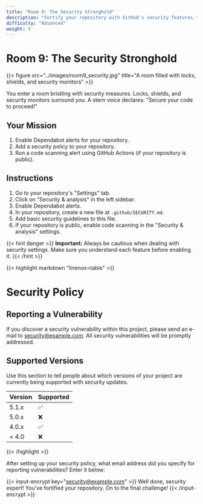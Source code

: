 ```yaml
---
title: "Room 9: The Security Stronghold"
description: "Fortify your repository with GitHub's security features."
difficulty: "Advanced"
weight: 9
---
```


# Room 9: The Security Stronghold

{{< figure src="../images/room9_security.jpg" title="A room filled with locks, shields, and security monitors" >}}

You enter a room bristling with security measures. Locks, shields, and security monitors surround you. A stern voice declares: "Secure your code to proceed!"

## Your Mission

1. Enable Dependabot alerts for your repository.
2. Add a security policy to your repository.
3. Run a code scanning alert using GitHub Actions (if your repository is public).

## Instructions

1. Go to your repository's "Settings" tab.
2. Click on "Security & analysis" in the left sidebar.
3. Enable Dependabot alerts.
4. In your repository, create a new file at `.github/SECURITY.md`.
5. Add basic security guidelines to this file.
6. If your repository is public, enable code scanning in the "Security & analysis" settings.

{{< hint danger >}}
**Important:** Always be cautious when dealing with security settings. Make sure you understand each feature before enabling it.
{{< /hint >}}

{{< highlight markdown "linenos=table" >}}
# Security Policy

## Reporting a Vulnerability

If you discover a security vulnerability within this project, please send an e-mail to security@example.com. All security vulnerabilities will be promptly addressed.

## Supported Versions

Use this section to tell people about which versions of your project are currently being supported with security updates.

| Version | Supported          |
| ------- | ------------------ |
| 5.1.x   | :white_check_mark: |
| 5.0.x   | :x:                |
| 4.0.x   | :white_check_mark: |
| < 4.0   | :x:                |
{{< /highlight >}}

After setting up your security policy, what email address did you specify for reporting vulnerabilities? Enter it below:

{{< input-encrypt key="security@example.com" >}}
Well done, security expert! You've fortified your repository. On to the final challenge!
{{< /input-encrypt >}}